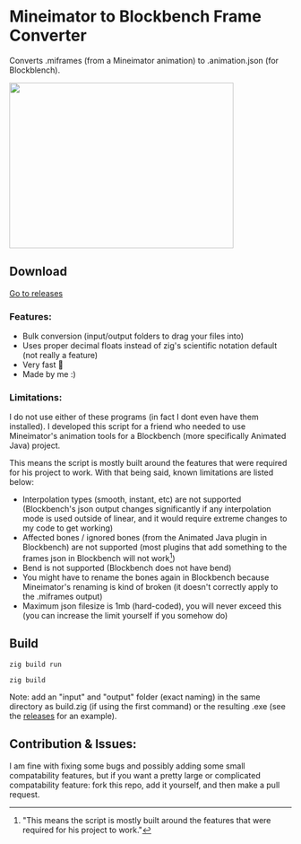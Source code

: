 # Mineimator to Blockbench Frame Converter
Converts .miframes (from a Mineimator animation) to .animation.json (for Blockblench).

<img src="https://github.com/sarr-io/mineimator-to-blockbench/assets/49985341/699e932c-2171-4745-b00f-fce9667b4021" width="400" height="295"/>

## Download
[Go to releases](https://github.com/sarr-io/mineimator-to-blockbench/releases)

### Features:
- Bulk conversion (input/output folders to drag your files into)
- Uses proper decimal floats instead of zig's scientific notation default (not really a feature)
- Very fast 💯
- Made by me :)

### Limitations:
I do not use either of these programs (in fact I dont even have them installed). I developed this script for a friend who needed to use Mineimator's animation tools for a Blockbench (more specifically Animated Java) project.

This means the script is mostly built around the features that were required for his project to work. With that being said, known limitations are listed below:
- Interpolation types (smooth, instant, etc) are not supported (Blockbench's json output changes significantly if any interpolation mode is used outside of linear, and it would require extreme changes to my code to get working)
- Affected bones / ignored bones (from the Animated Java plugin in Blockbench) are not supported (most plugins that add something to the frames json in Blockbench will not work[^1])
- Bend is not supported (Blockbench does not have bend)
- You might have to rename the bones again in Blockbench because Mineimator's renaming is kind of broken (it doesn't correctly apply to the .miframes output)
- Maximum json filesize is 1mb (hard-coded), you will never exceed this (you can increase the limit yourself if you somehow do)

## Build
```zig
zig build run
```
```zig
zig build
```
Note: add an "input" and "output" folder (exact naming) in the same directory as build.zig (if using the first command) or the resulting .exe (see the [releases](https://github.com/sarr-io/mineimator-to-blockbench/releases) for an example).

## Contribution & Issues:
I am fine with fixing some bugs and possibly adding some small compatability features, but if you want a pretty large or complicated compatability feature: fork this repo, add it yourself, and then make a pull request.

[^1]: "This means the script is mostly built around the features that were required for his project to work."
